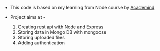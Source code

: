 - This code is based on my learning from Node course by [Academind](https://youtu.be/0oXYLzuucwE?list=PL55RiY5tL51q4D-B63KBnygU6opNPFk_q) 

- Project aims at - 

    1. Creating rest api with Node and Express
    2. Storing data in Mongo DB with mongoose
    3. Storing uploaded files
    4. Adding authentication